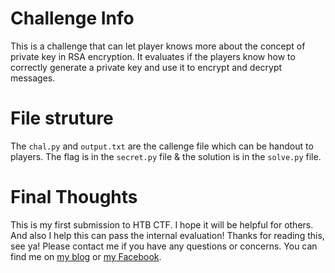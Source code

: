 # Challenge Info

This is a challenge that can let player knows more about the concept of private key in RSA encryption. It evaluates if the players know how to correctly generate a private key and use it to encrypt and decrypt messages.

# File struture

The `chal.py` and `output.txt` are the callenge file which can be handout to players. The flag is in the `secret.py` file & the solution is in the `solve.py` file.

# Final Thoughts

This is my first submission to HTB CTF. I hope it will be helpful for others. And also I help this can pass the internal evaluation! Thanks for reading this, see ya! Please contact me if you have any questions or concerns. You can find me on [my blog](https://blog.cx330.tw/about/) or [my Facebook](https://www.facebook.com/profile.php?id=100011698690769).
